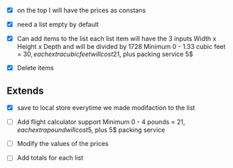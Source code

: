 -[x] on the top I will have the prices as constans

- [x] need a list empty by default
- [x] Can add items to the list
      each list item will have the 3 inputs Width x Height x Depth and will be divided by 1728
      Minimum 0 - 1.33 cubic feet = 30$, each extra cubic feet will cost 21$, plus packing service 5$
- [x] Delete items

## Extends

-[x] save to local store everytime we made modifaction to the list

- [ ] Add flight calculator support
      Minimum 0 - 4 pounds = 21$, each extra pound will cost 5$, plus 5$ packing service
- [ ] Modify the values of the prices
- [ ] Add totals for each list
